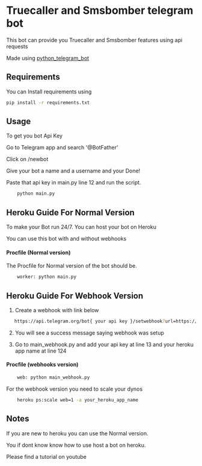 
# Truecaller and Smsbomber telegram bot

This bot can provide you Truecaller and Smsbomber features using api requests

Made using [python_telegram_bot](https://github.com/python-telegram-bot/python-telegram-bot)





## Requirements


You can Install requirements using
```sh
pip install -r requirements.txt
```


 

## Usage

To get you bot Api Key

Go to Telegram app and search '@BotFather' 

Click on /newbot

Give your bot a name and a username and your Done!

Paste that api key in main.py line 12 and run the script.

```bash
    python main.py
```

## Heroku Guide For Normal Version

To make your Bot run 24/7. You can host your bot on Heroku

You can use this bot with and without webhooks


#### Procfile (Normal version)

The Procfile for Normal version of the bot should be.

```bash
    worker: python main.py
```
## Heroku Guide For Webhook Version


1. Create a webhook with link below

```bash
   https://api.telegram.org/bot{ your api key }/setwebhook?url=https://{ your heroku app name }.herokuapp.com
```
2. You will see a success message saying webhook was setup

3. Go to main_webhook.py and add your api key at line 13 and your heroku app name at line 124


#### Procfile (webhooks version)
```bash
    web: python main_webhook.py 
```
For the webhook version you need to scale your dynos

```bash
    heroku ps:scale web=1 -a your_heroku_app_name
```

## Notes

If you are new to heroku you can use the Normal version.

You if dont know know how to use host a bot on heroku.

Please find a tutorial on youtube
